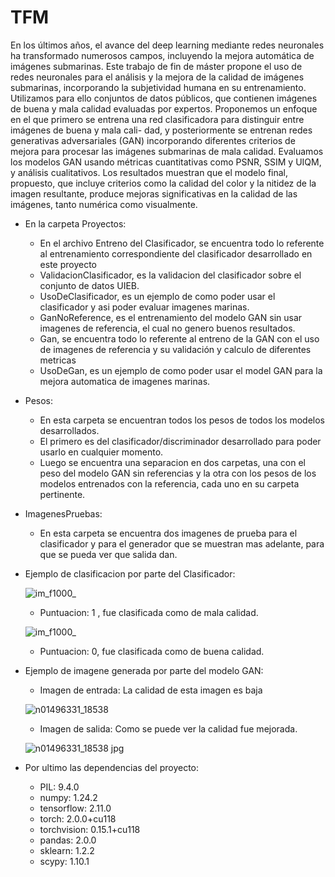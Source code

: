 # TFM


En los últimos años, el avance del deep learning
mediante redes neuronales ha transformado numerosos campos,
incluyendo la mejora automática de imágenes submarinas. Este
trabajo de fin de máster propone el uso de redes neuronales para
el análisis y la mejora de la calidad de imágenes submarinas,
incorporando la subjetividad humana en su entrenamiento.
Utilizamos para ello conjuntos de datos públicos, que contienen
imágenes de buena y mala calidad evaluadas por expertos.
Proponemos un enfoque en el que primero se entrena una red
clasificadora para distinguir entre imágenes de buena y mala cali-
dad, y posteriormente se entrenan redes generativas adversariales
(GAN) incorporando diferentes criterios de mejora para procesar
las imágenes submarinas de mala calidad. Evaluamos los modelos
GAN usando métricas cuantitativas como PSNR, SSIM y UIQM,
y análisis cualitativos. Los resultados muestran que el modelo
final, propuesto, que incluye criterios como la calidad del color y
la nitidez de la imagen resultante, produce mejoras significativas
en la calidad de las imágenes, tanto numérica como visualmente.


- En la carpeta Proyectos:

   - En el archivo Entreno del Clasificador, se encuentra todo lo referente al entrenamiento correspondiente del clasificador desarrollado en este proyecto
   - ValidacionClasificador, es la validacion del clasificador sobre el conjunto de datos UIEB.
   - UsoDeClasificador, es un ejemplo de como poder usar el clasificador y asi poder evaluar imagenes marinas.
   - GanNoReference, es el entrenamiento del modelo GAN sin usar imagenes de referencia, el cual no genero buenos resultados.
   - Gan, se encuentra todo lo referente al entreno de la GAN con el uso de imagenes de referencia y su validación y calculo de diferentes metricas
   - UsoDeGan, es un ejemplo de como poder usar el model GAN para la mejora automatica de imagenes marinas.


- Pesos:

   - En esta carpeta se encuentran todos los pesos de todos los modelos desarrollados.
   - El primero es del clasificador/discriminador desarrollado para poder usarlo en cualquier momento.
   - Luego se encuentra una separacion en dos carpetas, una con el peso del modelo GAN sin referencias y la otra con los pesos de los modelos entrenados con la referencia, cada uno en su carpeta pertinente.

- ImagenesPruebas:

   - En esta carpeta se encuentra dos imagenes de prueba para el clasificador y para el generador que se muestran mas adelante, para que se pueda ver que salida dan.


- Ejemplo de clasificacion por parte del Clasificador:

   ![im_f1000_](https://github.com/josemi32/TFM/assets/74961648/d604a73e-69c3-4a3f-bfe5-36bf01d03928)

   - Puntuacion: 1 , fue clasificada como de mala calidad.

   ![im_f1000_](https://github.com/josemi32/TFM/assets/74961648/e2c78897-9789-4ddb-8ca8-b5220fd06604)

   - Puntuacion: 0, fue clasificada como de buena calidad.


- Ejemplo de imagene generada por parte del modelo GAN:
   - Imagen de entrada: La calidad de esta imagen es baja
 
   ![n01496331_18538](https://github.com/josemi32/TFM/assets/74961648/fc5749b5-a847-455c-838b-d27112df0d99)

  - Imagen de salida: Como se puede ver la calidad fue mejorada.

   ![n01496331_18538 jpg](https://github.com/josemi32/TFM/assets/74961648/3191cc9b-78d8-49d5-87e9-366b9f727ee8)



- Por ultimo las dependencias del proyecto:

   - PIL: 9.4.0
   - numpy: 1.24.2
   - tensorflow: 2.11.0
   - torch: 2.0.0+cu118
   - torchvision: 0.15.1+cu118
   - pandas: 2.0.0
   - sklearn: 1.2.2
   - scypy: 1.10.1
   


